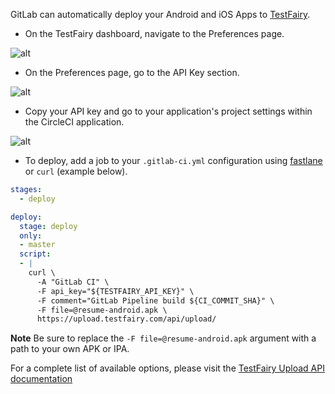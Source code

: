 GitLab can automatically deploy your Android and iOS Apps to [TestFairy](https://www.testfairy.com/).

* On the TestFairy dashboard, navigate to the Preferences page.

![alt](../img/continuous-integration/testfairy-open-preferences.png)

* On the Preferences page, go to the API Key section.

![alt](../img/continuous-integration/testfairy_upload_key.png)

* Copy your API key and go to your application's project settings within the CircleCI application.

![alt](../img/continuous-integration/gitlab_secret_keys.png)

* To deploy, add a job to your `.gitlab-ci.yml` configuration using [fastlane](https://docs.fastlane.tools/getting-started/ios/beta-deployment/) or `curl` (example below).

``` yaml
stages:
  - deploy

deploy:
  stage: deploy
  only:
  - master
  script:
  - |
    curl \
      -A "GitLab CI" \
      -F api_key="${TESTFAIRY_API_KEY}" \
      -F comment="GitLab Pipeline build ${CI_COMMIT_SHA}" \
      -F file=@resume-android.apk \
      https://upload.testfairy.com/api/upload/
```

**Note** Be sure to replace the `-F file=@resume-android.apk` argument with a path to your own APK or IPA.

For a complete list of available options, please visit the [TestFairy Upload API documentation](https://docs.testfairy.com/API/Upload_API.html)
